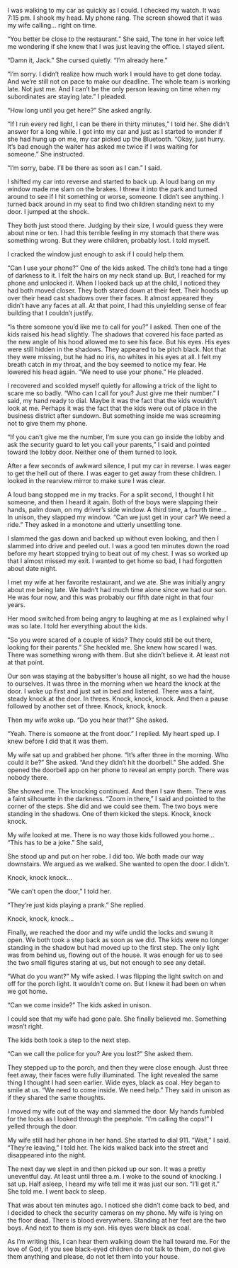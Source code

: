

I was walking to my car as quickly as I could. I checked my watch. It was 7:15 pm. I shook my head. My phone rang. The screen showed that it was my wife calling… right on time.

“You better be close to the restaurant.” She said, The tone in her voice left me wondering if she knew that I was just leaving the office. I stayed silent.

“Damn it, Jack.” She cursed quietly. “I’m already here.”

“I’m sorry. I didn’t realize how much work I would have to get done today. And we’re still not on pace to make our deadline. The whole team is working late. Not just me. And I can’t be the only person leaving on time when my subordinates are staying late.” I pleaded.

“How long until you get here?” She asked angrily.

“If I run every red light, I can be there in thirty minutes,” I told her. She didn’t answer for a long while. I got into my car and just as I started to wonder if she had hung up on me, my car picked up the Bluetooth. “Okay, just hurry. It’s bad enough the waiter has asked me twice if I was waiting for someone.” She instructed.

“I’m sorry, babe. I’ll be there as soon as I can.” I said.

I shifted my car into reverse and started to back up. A loud bang on my window made me slam on the brakes. I threw it into the park and turned around to see if I hit something or worse, someone. I didn’t see anything. I turned back around in my seat to find two children standing next to my door. I jumped at the shock. 

They both just stood there. Judging by their size, I would guess they were about nine or ten. I had this terrible feeling in my stomach that there was something wrong. But they were children, probably lost. I told myself.

I cracked the window just enough to ask if I could help them. 

“Can I use your phone?” One of the kids asked. The child’s tone had a tinge of darkness to it. I felt the hairs on my neck stand up. But, I reached for my phone and unlocked it. When I looked back up at the child, I noticed they had both moved closer. They both stared down at their feet. Their hoods up over their head cast shadows over their faces. It almost appeared they didn’t have any faces at all.  At that point, I had this unyielding sense of fear building that I couldn’t justify. 

“Is there someone you’d like me to call for you?” I asked. Then one of the kids raised his head slightly. The shadows that covered his face parted as the new angle of his hood allowed me to see his face. But his eyes. His eyes were still hidden in the shadows. They appeared to be pitch black. Not that they were missing, but he had no iris, no whites in his eyes at all. I felt my breath catch in my throat, and the boy seemed to notice my fear. He lowered his head again. “We need to use your phone.” He pleaded.

I recovered and scolded myself quietly for allowing a trick of the light to scare me so badly. “Who can I call for you? Just give me their number.” I said, my hand ready to dial. Maybe it was the fact that the kids wouldn’t look at me. Perhaps it was the fact that the kids were out of place in the business district after sundown. But something inside me was screaming not to give them my phone. 

“If you can’t give me the number, I’m sure you can go inside the lobby and ask the security guard to let you call your parents,” I said and pointed toward the lobby door. Neither one of them turned to look. 

After a few seconds of awkward silence, I put my car in reverse. I was eager to get the hell out of there. I was eager to get away from these children. I looked in the rearview mirror to make sure I was clear.

A loud bang stopped me in my tracks. For a split second, I thought I hit someone, and then I heard it again. Both of the boys were slapping their hands, palm down, on my driver’s side window. A third time, a fourth time… In unison, they slapped my window. “Can we just get in your car? We need a ride.” They asked in a monotone and utterly unsettling tone.

I slammed the gas down and backed up without even looking, and then I slammed into drive and peeled out. I was a good ten minutes down the road before my heart stopped trying to beat out of my chest. I was so worked up that I almost missed my exit. I wanted to get home so bad, I had forgotten about date night. 

I met my wife at her favorite restaurant, and we ate. She was initially angry about me being late. We hadn’t had much time alone since we had our son. He was four now, and this was probably our fifth date night in that four years. 

Her mood switched from being angry to laughing at me as I explained why I was so late. I told her everything about the kids. 

“So you were scared of a couple of kids? They could still be out there, looking for their parents.” She heckled me. She knew how scared I was. There was something wrong with them. But she didn’t believe it. At least not at that point.

Our son was staying at the babysitter's house all night, so we had the house to ourselves. It was three in the morning when we heard the knock at the door. I woke up first and just sat in bed and listened. There was a faint, steady knock at the door. In threes. Knock, knock, knock. And then a pause followed by another set of three. Knock, knock, knock.

Then my wife woke up. “Do you hear that?” She asked. 

“Yeah. There is someone at the front door.” I replied. My heart sped up. I knew before I did that it was them. 

My wife sat up and grabbed her phone. “It’s after three in the morning. Who could it be?” She asked. “And they didn’t hit the doorbell.” She added. She opened the doorbell app on her phone to reveal an empty porch. There was nobody there. 

She showed me. The knocking continued. And then I saw them. There was a faint silhouette in the darkness. “Zoom in there,” I said and pointed to the corner of the steps. She did and we could see them. The two boys were standing in the shadows. One of them kicked the steps. Knock, knock knock.

My wife looked at me. There is no way those kids followed you home… “This has to be a joke.” She said,

She stood up and put on her robe. I did too. We both made our way downstairs. We argued as we walked. She wanted to open the door. I didn’t. 

Knock, knock knock…

“We can’t open the door,” I told her. 

“They’re just kids playing a prank.” She replied.

Knock, knock, knock…

Finally, we reached the door and my wife undid the locks and swung it open. We both took a step back as soon as we did. The kids were no longer standing in the shadow but had moved up to the first step. The only light was from behind us, flowing out of the house. It was enough for us to see the two small figures staring at us, but not enough to see any detail. 

“What do you want?” My wife asked. I was flipping the light switch on and off for the porch light. It wouldn’t come on. But I knew it had been on when we got home. 

“Can we come inside?” The kids asked in unison.

I could see that my wife had gone pale. She finally believed me. Something wasn’t right. 

The kids both took a step to the next step. 

“Can we call the police for you? Are you lost?” She asked them. 

They stepped up to the porch, and then they were close enough. Just three feet away, their faces were fully illuminated. The light revealed the same thing I thought I had seen earlier. Wide eyes, black as coal. Hey began to smile at us. “We need to come inside. We need help.” They said in unison as if they shared the same thoughts. 

I moved my wife out of the way and slammed the door. My hands fumbled for the locks as I looked through the peephole. “I’m calling the cops!” I yelled through the door.

My wife still had her phone in her hand. She started to dial 911. “Wait,” I said. “They’re leaving,” I told her. The kids walked back into the street and disappeared into the night.

The next day we slept in and then picked up our son. It was a pretty uneventful day. At least until three a.m. I woke to the sound of knocking. I sat up. Half asleep, I heard my wife tell me it was just our son. “I’ll get it.” She told me. I went back to sleep.

That was about ten minutes ago. I noticed she didn’t come back to bed, and I decided to check the security cameras on my phone. My wife is lying on the floor dead. There is blood everywhere. Standing at her feet are the two boys. And next to them is my son. His eyes were black as coal. 

As I’m writing this, I can hear them walking down the hall toward me. For the love of God, if you see black-eyed children do not talk to them, do not give them anything and please, do not let them into your house.
